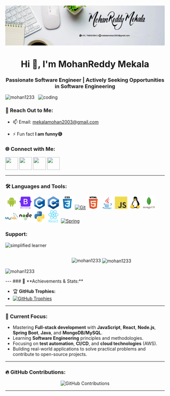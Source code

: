 ![logo](https://github.com/mohan1233/MohanReddy-Mekala/blob/main/Banner.jpg)
<h1 align="center">Hi 👋, I'm MohanReddy Mekala</h1>
<h3 align="center">Passionate Software Engineer | Actively Seeking Opportunities in Software Engineering</h3>
<img align="right" alt="coding" width="400" src="https://user-images.githubusercontent.com/74038190/212749171-b84692a8-2b04-4e3b-93ca-ac14705da224.gif">

<p align="left"> <img src="https://komarev.com/ghpvc/?username=mohan1233&label=Profile%20views&color=0e75b6&style=flat" alt="mohan1233" /> </p> 

### 📍 **Reach Out to Me:**
  - 📫 Email: [mekalamohan2003@gmail.com](mailto:mekalamohan2003@gmail.com)

- ⚡ Fun fact **I am funny😅**

### 🌐 **Connect with Me:**

<p align="left">
  <a href="https://linkedin.com/in/mekala-mohan-reddy-7b5511237" target="_blank"><img src="https://raw.githubusercontent.com/rahuldkjain/github-profile-readme-generator/master/src/images/icons/Social/linked-in-alt.svg" height="40" width="40" /></a>
  <a href="https://www.hackerrank.com/mekalamohan2003" target="_blank"><img src="https://raw.githubusercontent.com/rahuldkjain/github-profile-readme-generator/master/src/images/icons/Social/hackerrank.svg" height="40" width="40" /></a>
  <a href="https://www.leetcode.com/mohanreddy_m" target="_blank"><img src="https://raw.githubusercontent.com/rahuldkjain/github-profile-readme-generator/master/src/images/icons/Social/leet-code.svg" height="40" width="40" /></a>
  <a href="https://auth.geeksforgeeks.org/user/mekalamor6nu" target="_blank"><img src="https://raw.githubusercontent.com/rahuldkjain/github-profile-readme-generator/master/src/images/icons/Social/geeks-for-geeks.svg" height="40" width="40" /></a>
</p>

---

### 🛠 **Languages and Tools:**

<p align="left">
  <a href="https://developer.android.com" target="_blank"><img src="https://raw.githubusercontent.com/devicons/devicon/master/icons/android/android-original-wordmark.svg" alt="Android" width="40" height="40" /></a>
  <a href="https://getbootstrap.com" target="_blank"><img src="https://raw.githubusercontent.com/devicons/devicon/master/icons/bootstrap/bootstrap-plain-wordmark.svg" alt="Bootstrap" width="40" height="40" /></a>
  <a href="https://www.cprogramming.com/" target="_blank"><img src="https://raw.githubusercontent.com/devicons/devicon/master/icons/c/c-original.svg" alt="C" width="40" height="40" /></a>
  <a href="https://www.w3schools.com/cpp/" target="_blank"><img src="https://raw.githubusercontent.com/devicons/devicon/master/icons/cplusplus/cplusplus-original.svg" alt="C++" width="40" height="40" /></a>
  <a href="https://www.w3schools.com/css/" target="_blank"><img src="https://raw.githubusercontent.com/devicons/devicon/master/icons/css3/css3-original-wordmark.svg" alt="CSS" width="40" height="40" /></a>
  <a href="https://git-scm.com/" target="_blank"><img src="https://www.vectorlogo.zone/logos/git-scm/git-scm-icon.svg" alt="Git" width="40" height="40" /></a>
  <a href="https://www.w3.org/html/" target="_blank"><img src="https://raw.githubusercontent.com/devicons/devicon/master/icons/html5/html5-original-wordmark.svg" alt="HTML" width="40" height="40" /></a>
  <a href="https://www.java.com" target="_blank"><img src="https://raw.githubusercontent.com/devicons/devicon/master/icons/java/java-original.svg" alt="Java" width="40" height="40" /></a>
  <a href="https://developer.mozilla.org/en-US/docs/Web/JavaScript" target="_blank"><img src="https://raw.githubusercontent.com/devicons/devicon/master/icons/javascript/javascript-original.svg" alt="JavaScript" width="40" height="40" /></a>
  <a href="https://www.linux.org/" target="_blank"><img src="https://raw.githubusercontent.com/devicons/devicon/master/icons/linux/linux-original.svg" alt="Linux" width="40" height="40" /></a>
  <a href="https://www.mongodb.com/" target="_blank"><img src="https://raw.githubusercontent.com/devicons/devicon/master/icons/mongodb/mongodb-original-wordmark.svg" alt="MongoDB" width="40" height="40" /></a>
  <a href="https://www.mysql.com/" target="_blank"><img src="https://raw.githubusercontent.com/devicons/devicon/master/icons/mysql/mysql-original-wordmark.svg" alt="MySQL" width="40" height="40" /></a>
  <a href="https://nodejs.org" target="_blank"><img src="https://raw.githubusercontent.com/devicons/devicon/master/icons/nodejs/nodejs-original-wordmark.svg" alt="Node.js" width="40" height="40" /></a>
  <a href="https://www.python.org" target="_blank"><img src="https://raw.githubusercontent.com/devicons/devicon/master/icons/python/python-original.svg" alt="Python" width="40" height="40" /></a>
  <a href="https://reactjs.org/" target="_blank"><img src="https://raw.githubusercontent.com/devicons/devicon/master/icons/react/react-original-wordmark.svg" alt="React" width="40" height="40" /></a>
  <a href="https://spring.io/" target="_blank"><img src="https://www.vectorlogo.zone/logos/springio/springio-icon.svg" alt="Spring" width="40" height="40" /></a>
</p>

<h3 align="left">Support:</h3>
<p><a href="https://www.buymeacoffee.com/simplified"> <img align="left" src="https://cdn.buymeacoffee.com/buttons/v2/default-yellow.png" height="50" width="210" alt="simplified learner" /></a></p><br><br>

<p><img align="left" src="https://github-readme-stats.vercel.app/api/top-langs?username=mohan1233&show_icons=true&locale=en&layout=compact" alt="mohan1233" /></p>

<p>&nbsp;<img align="center" src="https://github-readme-stats.vercel.app/api?username=mohan1233&show_icons=true&locale=en" alt="mohan1233" /></p>

<p><img align="center" src="https://github-readme-streak-stats.herokuapp.com/?user=mohan1233&" alt="mohan1233" /></p>
---
### 🏅 **Achievements & Stats:**

- 🏆 **GitHub Trophies:**
- 
  <a href="https://github.com/ryo-ma/github-profile-trophy"><img src="https://github-profile-trophy.vercel.app/?username=mohan1233" alt="GitHub Trophies" /></a>


---



### 🎯 **Current Focus:**
- Mastering **Full-stack development** with **JavaScript**, **React**, **Node.js**, **Spring Boot**, **Java**, and **MongoDB/MySQL**.
- Learning **Software Engineering** principles and methodologies.
- Focusing on **test automation**, **CI/CD**, and **cloud technologies** (AWS).
- Building real-world applications to solve practical problems and contribute to open-source projects.

---

### 🔥 **GitHub Contributions:**

<p align="center">
  <img src="https://activity-graph.herokuapp.com/graph?username=mohan1233&theme=github" alt="GitHub Contributions" />
</p>

---


